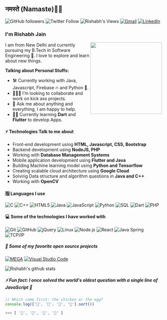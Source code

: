 <h2>नमस्ते (Namaste)🙏🏻</h2>

![GitHub followers](https://img.shields.io/github/followers/HeyIts-RJ?label=Follow&style=social) 
![Twitter Follow](https://img.shields.io/twitter/follow/Hey_its_RJain) ![Rishabh's Views](https://komarev.com/ghpvc/?username=HeyIts-RJ) [![Gmail](https://img.shields.io/badge/-GMAIL-D14836?style=flat&logo=gmail&logoColor=white)](mailto:rishab1300@gmail.com) [![LinkedIn](https://img.shields.io/badge/-LINKEDIN-0077B5?style=flat&logo=linkedin&logoColor=white)](https://www.linkedin.com/in/its-rishab/)

### I'm Rishabh Jain
<img align='right' src="https://mariosfive.com/wp-content/uploads/2020/04/18123-developer.gif" width="230">
 I am from New Delhi and currently pursuing my B.Tech in Software Engineering 🏫. I love to explore and learn about new things.
 
 **Talking about Personal Stuffs:**

- 🛠 Currently working with Java, Javascript, Firebase 🔥 and Python 🐍.
- 👨🏻‍💻 I’m looking to collaborate and work on kick ass projects.
- 💬 Ask me about anything and everything, I am happy to help.
- 🙇‍♂️ Currently learning **Dart** and **Flutter** to develop Apps.

#### ⚡ Technologies Talk to me about
- Front-end development using **HTML, Javascript, CSS, Bootstrap**
- Backend development using **NodeJS, PHP**
- Working with **Database Management Systems**
- Mobile application development using **Flutter and Java**
- Building Machine learning model using **Python and Tensorflow**
- Creating scalable cloud architecture using **Google Cloud**
- Solving Data structure and algorithm questions in **Java and C++**
- Working with **OpenCV**

#### 🈯️ Languages I use

![C](https://img.shields.io/badge/-C-000000?style=flat&logo=c) ![C++](https://img.shields.io/badge/-C++-000000?style=flat&logo=c%2B%2B) ![HTML5](https://img.shields.io/badge/-HTML5-000000?style=flat&logo=html5) ![Java](https://img.shields.io/badge/-Java-000000?style=flat&logo=java) ![JavaScript](https://img.shields.io/badge/-JavaScript-000000?style=flat&logo=javascript) ![Python](https://img.shields.io/badge/-Python-000000?style=flat&logo=python) ![SQL](https://img.shields.io/badge/-SQL-000000?style=flat&logo=postgresql) ![Dart](https://img.shields.io/badge/-Dart-000000?style=flat&logo=dart) ![PHP](https://img.shields.io/badge/-PHP-000000?style=flat&logo=php)

####  💻 Some of the technologies I have worked with
![Git](https://img.shields.io/badge/-Git-222222?style=flat&logo=git&logoColor=F05032) ![GitHub](https://img.shields.io/badge/-GitHub-222222?style=flat&logo=github&logoColor=181717) ![jQuery](https://img.shields.io/badge/-jQuery-222222?style=flat&logo=jQuery&logoColor=0769AD) ![Linux](https://img.shields.io/badge/-Linux-222222?style=flat&logo=linux&logoColor=FCC624) ![Node.js](https://img.shields.io/badge/-Node.js-222222?style=flat&logo=node.js&logoColor=339933) ![React](https://img.shields.io/badge/-React-222222?style=flat&logo=React&logoColor=61DAFB) ![Java Spring](https://img.shields.io/badge/-Spring-222222?style=flat&logo=spring&logoColor=6DB33F) ![TCP/IP](https://img.shields.io/badge/-TCP/IP-222222?style=flat&logo=cisco&logoColor=white)


##### 🔭 Some of my favorite open source projects

[![MEGA](https://img.shields.io/badge/-MEGA-444444?style=flat&logo=mega&logoColor=D9272E)](ttps://github.com/meganz/) [![Visual Studio Code](https://img.shields.io/badge/-VSCode-444444?style=flat&logo=visual-studio-code&logoColor=007ACC)](https://github.com/microsoft/vscode)

![Rishabh's github stats](https://github-readme-stats.vercel.app/api?username=HeyIts-RJ&show_icons=true&hide_border=true)

##### ⚡ Fun fact: I once solved the world's oldest question with a single line of JavaScript 🤪
```javascript
// Which came first: the chicken or the egg?
console.log(['🥚', '🐣', '🐥', '🐔'].sort())

>>> [ '🐔', '🐣', '🐥', '🥚' ]
```
